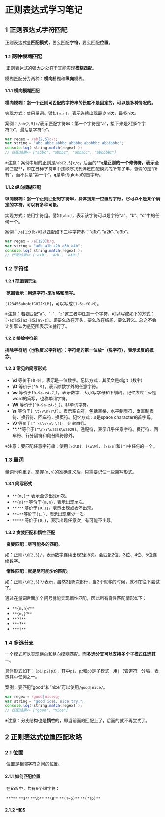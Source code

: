 # 正则表达式学习笔记

## 1 正则表达式字符匹配

​	正则表达式是**匹配模式**，要么匹配**字符**，要么匹配**位置**。

### 1.1 两种模糊匹配

​	正则表达式的强大之处在于其能实现**模糊匹配**。

​	模糊匹配分为两种：**横向**模糊和**纵向**模糊。

#### 1.1.1 横向模糊匹配

​	**横向模糊：指一个正则可匹配的字符串的长度不是固定的，可以是多种情况的。**

​	实现方式：使用量词。譬如`{m,n}`，表示连续出现最少m次，最多n次。

案例：`/ab{2,5}c/`表示匹配字符串：第一个字符是“a”，接下来是2到5个字符“b”，最后是字符“c”。

```javascript
var regex = /ab{2,5}c/g;
var string = "abc abbc abbbc abbbbc abbbbbc abbbbbbc";
console.log( string.match(regex) );
// 匹配结果=> ["abbc", "abbbc", "abbbbc", "abbbbbc"]
```

※注意：案例中用的正则是`/ab{2,5}c/g`，后面的**`g`**是正则的一个修饰符。表示**全局匹配**，即在目标字符串中按顺序找到满足匹配模式的所有子串，强调的是“所有”，而不只是“第一个”。g是单词global的首字母。

#### 1.1.2 纵向模糊匹配

​	**纵向模糊：指一个正则匹配的字符串，具体到某一位置的字符，它可以不是某个确定的字符，可以有多种可能。**

​	实现方式：使用字符组。譬如`[abc]`，表示该字符可以是字符“a”、“b”、“c”中的任何一个。

案例：`/a[123]b/`可以匹配如下三种字符串：”a1b”、”a2b”、”a3b”。

```js
var regex = /a[123]b/g;
var string = "a0b a1b a2b a3b a4b";
console.log( string.match(regex) );
// 匹配结果=> ["a1b", "a2b", "a3b"]
```

### 1.2 字符组

#### 1.2.1 范围表示法

​	**范围表示：用连字符`-`来省略和简写。**

​	`[123456abcdefGHIJKLM]`，可以写成`[1-6a-fG-M]`。

※注意：若要匹配“a”、“-”、“z”这三者中任意一个字符，可以写成如下的方式： `[-az]`或`[az-]`或`[a\-z]`。即要么放在开头，要么放在结尾，要么转义。总之不会让引擎认为是范围表示法就行了。

#### 1.2.2 排除字符组

​	**排除字符组（也称反义字符组）：字符组的第一位放`^`（脱字符），表示求反的概念。**

#### 1.2.3 常见的简写形式

- **\d** 等价于`[0-9]`。表示是一位数字。记忆方式：其英文是digit（数字）
- **\D** 等价于`[^0-9]`。表示除数字外的任意字符。
- **\w** 等价于`[0-9a-zA-Z_]`。表示数字、大小写字母和下划线。记忆方式：w是word的简写，也称单词字符。
- **\W** 等价于`[^0-9a-zA-Z_]`。非单词字符。
- **\s** 等价于`[ \t\v\n\r\f]`。表示空白符，包括空格、水平制表符、垂直制表符、换行符、回车符、换页符。记忆方式：s是space character的首字母。
- **\S** 等价于`[^ \t\v\n\r\f]`。 非空白符。
- **.**等价于`[^\n\r\u2028\u2029]`。通配符，表示几乎任意字符。换行符、回车符、行分隔符和段分隔符除外。

※注意：要匹配任意字符串：使用`[\d\D]`、`[\w\W]`、`[\s\S]`和`[^]`中任何的一个。

### 1.3 量词

​	量词也称重复。掌握`{m,n}`的准确含义后，只需要记住一些简写形式。

#### 1.3.1 简写形式

- `**{m,}**` 表示至少出现m次。
- `**{m}**` 等价于`{m,m}`，表示出现m次。
- `**?**` 等价于`{0,1}`，表示出现或者不出现。
- `**+**`等价于`{1,}`，表示出现至少一次。
- `*****` 等价于`{0,}`，表示出现任意次，有可能不出现。

#### 1.3.2 贪婪匹配和惰性匹配

​	**贪婪匹配：尽可能多的匹配。**

​	如：正则`/\d{2,5}/`，表示数字连续出现2到5次。会匹配2位、3位、4位、5位连续数字。

​	**惰性匹配：就是尽可能少的匹配。**

​	如：正则`/\d{2,5}?/`表示，虽然2到5次都行，当2个就够的时候，就不在往下尝试了。

​	通过在量词后面加个问号就能实现惰性匹配，因此所有惰性匹配情形如下：

- `**{m,n}?**`
- `**{m,}?**`
- `**??**`
- `**+?**`
- `***?**`

### 1.4 多选分支

​	一个模式可以实现横向和纵向模糊匹配。**而多选分支可以支持多个子模式任选其一。**

​	具体形式如下：`(p1|p2|p3)`，其中`p1`、`p2`和`p3`是子模式，用`|`（管道符）分隔，表示其中任何之一。

案例：要匹配”good”和”nice”可以使用`/good|nice/`。

```javascript
var regex = /good|nice/g;
var string = "good idea, nice try.";
console.log( string.match(regex) ); 
// 匹配结果=> ["good", "nice"]
```

※注意：分支结构也是**惰性**的，即当前面的匹配上了，后面的就不再尝试了。

## 2 正则表达式位置匹配攻略

### 2.1 位置

​	位置是相邻字符之间的位置。

#### 2.1.1 如何匹配位置

​	在ES5中，共有6个锚字符：

​	`**^**` `**$**` `**\b**` `**\B**` `**(?=p)**` `**(?!p)**`

#### 2.1.2 ^和$

